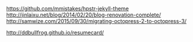 https://github.com/mmistakes/hpstr-jekyll-theme
http://jinlaixu.net/blog/2014/02/20/blog-renovation-complete/
http://samwize.com/2015/09/30/migrating-octopress-2-to-octopress-3/


http://ddbullfrog.github.io/resumecard/
